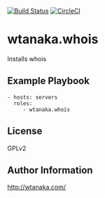 [![Build Status](https://travis-ci.org/wtanaka/ansible-role-whois.svg?branch=master)](https://travis-ci.org/wtanaka/ansible-role-whois)
[![CircleCI](https://circleci.com/gh/wtanaka/ansible-role-whois.svg?style=svg)](https://circleci.com/gh/wtanaka/ansible-role-whois)

wtanaka.whois
===============

Installs whois

Example Playbook
----------------

    - hosts: servers
      roles:
         - wtanaka.whois

License
-------

GPLv2

Author Information
------------------

http://wtanaka.com/
